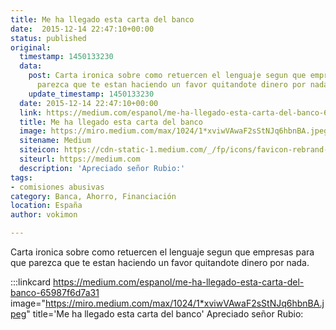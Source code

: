 ```yaml
---
title: Me ha llegado esta carta del banco
date:  2015-12-14 22:47:10+00:00
status: published
original:
  timestamp: 1450133230
  data:
    post: Carta ironica sobre como retuercen el lenguaje segun que empresas para que
      parezca que te estan haciendo un favor quitandote dinero por nada.
    update_timestamp: 1450133230
  date: 2015-12-14 22:47:10+00:00
  link: https://medium.com/espanol/me-ha-llegado-esta-carta-del-banco-65987f6d7a31
  title: Me ha llegado esta carta del banco
  image: https://miro.medium.com/max/1024/1*xviwVAwaF2sStNJq6hbnBA.jpeg
  sitename: Medium
  siteicon: https://cdn-static-1.medium.com/_/fp/icons/favicon-rebrand-medium.3Y6xpZ-0FSdWDnPM3hSBIA.ico
  siteurl: https://medium.com
  description: 'Apreciado señor Rubio:'
tags:
- comisiones abusivas
category: Banca, Ahorro, Financiación
location: España
author: vokimon

---
```

Carta ironica sobre como retuercen el lenguaje segun que empresas para que parezca que te estan haciendo un favor quitandote dinero por nada.

:::linkcard https://medium.com/espanol/me-ha-llegado-esta-carta-del-banco-65987f6d7a31 image="https://miro.medium.com/max/1024/1*xviwVAwaF2sStNJq6hbnBA.jpeg" title='Me ha llegado esta carta del banco'
    Apreciado señor Rubio:

